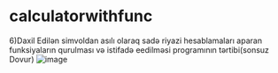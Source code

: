 # calculatorwithfunc
6)Daxil Edilən simvoldan asılı olaraq sadə riyazi hesablamaları aparan funksiyaların qurulması və istifadə eedilməsi programının tərtibi(sonsuz Dovur)
![image](https://user-images.githubusercontent.com/86536330/197242167-61065e89-5e1d-4002-bc3d-5edc7e211297.png)

